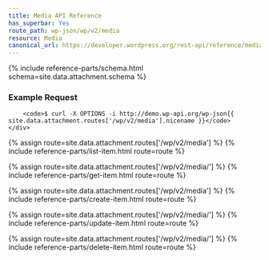 ```yaml
---
title: Media API Reference
has_superbar: Yes
route_path: wp-json/wp/v2/media
resource: Media
canonical_url: https://developer.wordpress.org/rest-api/reference/media/
---
```


<section class="route">
	<div class="primary">
		{% include reference-parts/schema.html schema=site.data.attachment.schema %}
	</div>
	<div class="secondary">
		<h3>Example Request</h3>

		<code>$ curl -X OPTIONS -i http://demo.wp-api.org/wp-json{{ site.data.attachment.routes['/wp/v2/media'].nicename }}</code>
	</div>
</section>

{% assign route=site.data.attachment.routes['/wp/v2/media'] %}
{% include reference-parts/list-item.html route=route %}

{% assign route=site.data.attachment.routes['/wp/v2/media/<id>'] %}
{% include reference-parts/get-item.html route=route %}

{% assign route=site.data.attachment.routes['/wp/v2/media'] %}
{% include reference-parts/create-item.html route=route %}

{% assign route=site.data.attachment.routes['/wp/v2/media/<id>'] %}
{% include reference-parts/update-item.html route=route %}

{% assign route=site.data.attachment.routes['/wp/v2/media/<id>'] %}
{% include reference-parts/delete-item.html route=route %}
